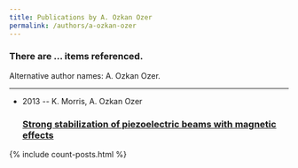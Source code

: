 ```yaml
---
title: Publications by A. Ozkan Ozer
permalink: /authors/a-ozkan-ozer
---
```


<h3 id="number-posts">There are ... items referenced.</h3>
<p id='info-authors'>Alternative author names: A. Ozkan Ozer.</p>
<hr />
<ul class="post-list">
<li><span class='post-meta'>2013 -- K. Morris, A. Ozkan Ozer</span><h3><a class='post-link' href="{{ site.baseurl }}/strong-stabilization-of-piezoelectric-beams-with-magnetic-effects">Strong stabilization of piezoelectric beams with magnetic effects</a></h3></li>

</ul>
{% include count-posts.html %}

